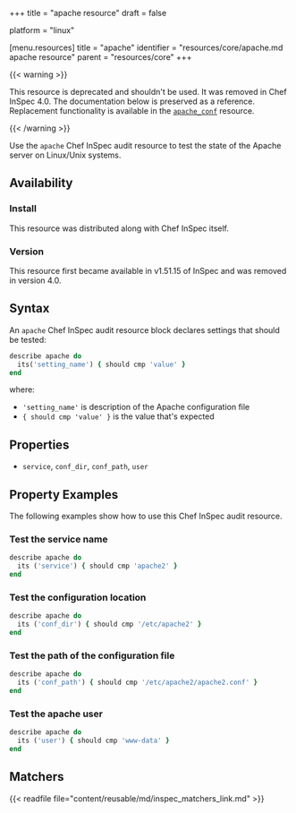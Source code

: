 +++
title = "apache resource"
draft = false

platform = "linux"

[menu.resources]
    title = "apache"
    identifier = "resources/core/apache.md apache resource"
    parent = "resources/core"
+++

{{< warning >}}

This resource is deprecated and shouldn't be used. It was removed in Chef InSpec 4.0. The documentation below is preserved as a reference. Replacement functionality is available in the [`apache_conf`](/resources/core/apache_conf/) resource.

{{< /warning >}}

Use the `apache` Chef InSpec audit resource to test the state of the Apache server on Linux/Unix systems.

## Availability

### Install

This resource was distributed along with Chef InSpec itself.

### Version

This resource first became available in v1.51.15 of InSpec and was removed in version 4.0.

## Syntax

An `apache` Chef InSpec audit resource block declares settings that should be tested:

```ruby
describe apache do
  its('setting_name') { should cmp 'value' }
end
```

where:

- `'setting_name'` is description of the Apache configuration file
- `{ should cmp 'value' }` is the value that's expected

## Properties

- `service`, `conf_dir`, `conf_path`, `user`

## Property Examples

The following examples show how to use this Chef InSpec audit resource.

### Test the service name

```ruby
describe apache do
  its ('service') { should cmp 'apache2' }
end
```

### Test the configuration location

```ruby
describe apache do
  its ('conf_dir') { should cmp '/etc/apache2' }
end
```

### Test the path of the configuration file

```ruby
describe apache do
  its ('conf_path') { should cmp '/etc/apache2/apache2.conf' }
end
```

### Test the apache user

```ruby
describe apache do
  its ('user') { should cmp 'www-data' }
end
```

## Matchers

{{< readfile file="content/reusable/md/inspec_matchers_link.md" >}}
